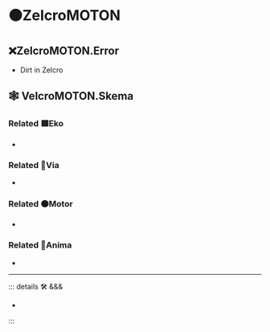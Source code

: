 # 🟠<motor>ZelcroMOTON</motor>

## ❌<error>ZelcroMOTON.Error</error>

- Dirt in Zelcro

## 🕸 VelcroMOTON.Skema

### Related 🟩<ekos>Eko</ekos>

-

### Related 🔻<via>Via</via>

-

### Related 🟠<motor>Motor</motor>

-

### Related 💜<anima>Anima</anima>

-

---

<!-- =================================================== -->
<!-- =================================================== -->
<!-- =================================================== -->
<!-- =================================================== -->
<!-- =================================================== -->
::: details 🛠 <dev>&&&</dev>

-

:::
